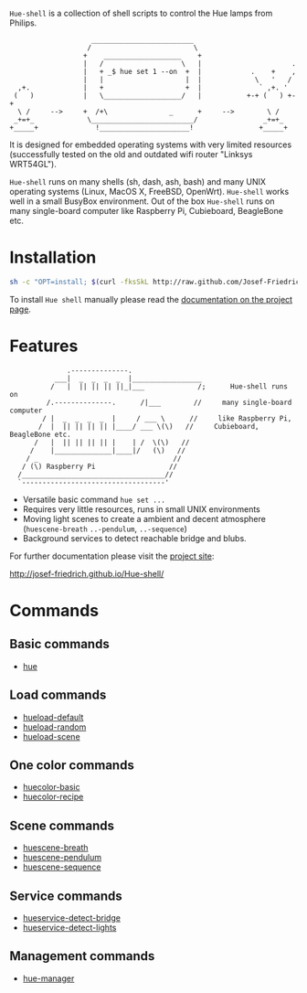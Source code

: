 `Hue-shell` is a collection of shell scripts to control the Hue lamps
from Philips. 

```
                    _________________________
                   /                         \
                  +    ___________________    +
                  |   /                   \   |                      .
                  |   + _$ hue set 1 --on  +  |            .    +    ,
                  |   |                    |  |             \   '   /
  ,+.             |   +                    +  |              ` ,+. '
 (   )            |   \___________________/   |           +-+ (   ) +-+
  \ /     -->     +  /+\               _      +     -->        \ /
 _+=+_             \_________________________/                _+=+_
+_____+              !______________________!                +_____+

```

It is designed for embedded operating systems with very
limited resources (successfully tested on the old and outdated wifi
router "Linksys WRT54GL").

`Hue-shell` runs on many shells (sh, dash,
ash, bash) and many UNIX operating systems (Linux, MacOS X, FreeBSD,
OpenWrt). `Hue-shell` works well in a small BusyBox environment. Out 
of the box `Hue-shell` runs on many single-board computer like 
Raspberry Pi, Cubieboard, BeagleBone etc.

# Installation

```sh
sh -c "OPT=install; $(curl -fksSkL http://raw.github.com/Josef-Friedrich/Hue-shell/master/install.sh)"
```

To install `Hue shell` manually please read the [documentation on the project page](http://josef-friedrich.github.io/Hue-shell/installation.html).

# Features

```
              .--------------.
           ___|  _  _  _  _  |_________________
          /   |  || || || ||_|___             /;      Hue-shell runs on 
         /.--------------.      /|___        //     many single-board computer
        / |  _  _  _  _  |     / ___ \      //     like Raspberry Pi,        
       /  |  || || || || |____/ ___ \(\)   //     Cubieboard, BeagleBone etc.
      /   |  || || || || |    | /  \(\)   //
     /    |______________|____|/   (\)   //
    / _                                 //
   / (\) Raspberry Pi                  //
  /___________________________________//
  `-----------------------------------' 
```

* Versatile basic command `hue set ...`
* Requires very little resources, runs in small UNIX environments
* Moving light scenes to create a ambient and decent atmosphere (`huescene-breath` `..-pendulum`, `..-sequence`)
* Background services to detect reachable bridge and blubs.

For further documentation please visit the [project site](http://josef-friedrich.github.io/Hue-shell/):

http://josef-friedrich.github.io/Hue-shell/

# Commands

## Basic commands

* [hue](http://josef-friedrich.github.io/Hue-shell/docs/hue.html)

## Load commands

* [hueload-default](http://josef-friedrich.github.io/Hue-shell/docs/hueload-default.html)
* [hueload-random](http://josef-friedrich.github.io/Hue-shell/docs/hueload-random.html)
* [hueload-scene](http://josef-friedrich.github.io/Hue-shell/docs/hueload-scene.html)

## One color commands

* [huecolor-basic](http://josef-friedrich.github.io/Hue-shell/docs/huecolor-basic.html)
* [huecolor-recipe](http://josef-friedrich.github.io/Hue-shell/docs/huecolor-recipe.html)

## Scene commands

* [huescene-breath](http://josef-friedrich.github.io/Hue-shell/docs/huescene-breath.html)
* [huescene-pendulum](http://josef-friedrich.github.io/Hue-shell/docs/huescene-pendulum.html)
* [huescene-sequence](http://josef-friedrich.github.io/Hue-shell/docs/huescene-sequence.html)

## Service commands

* [hueservice-detect-bridge](http://josef-friedrich.github.io/Hue-shell/docs/hueservice-detect-bridge.html)
* [hueservice-detect-lights](http://josef-friedrich.github.io/Hue-shell/docs/hueservice-detect-lights.html)

## Management commands

* [hue-manager](http://josef-friedrich.github.io/Hue-shell/docs/hue-manager.html)
